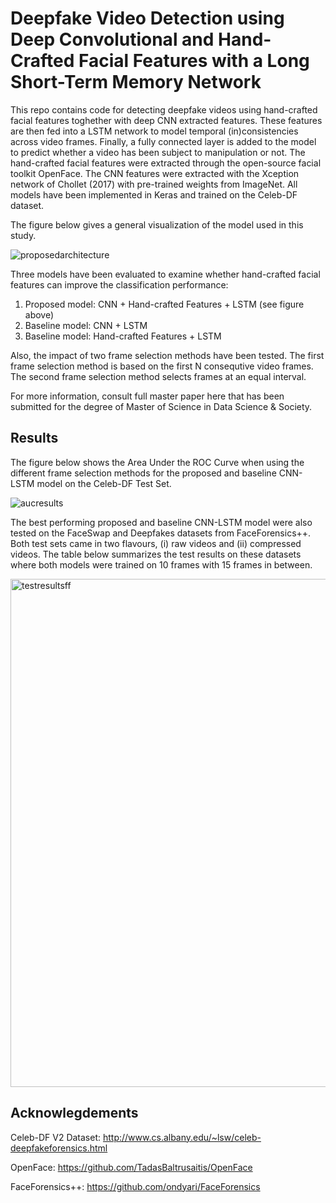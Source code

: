 # Deepfake Video Detection using Deep Convolutional and Hand-Crafted Facial Features with a Long Short-Term Memory Network
This repo contains code for detecting deepfake videos using hand-crafted facial features toghether with deep CNN extracted features. These features are then fed into a LSTM network to model temporal (in)consistencies across video frames. Finally, a fully connected layer is added to the model to predict whether a video has been subject to manipulation or not. The hand-crafted facial features were extracted through the open-source facial toolkit OpenFace. The CNN features were extracted with the Xception network of Chollet (2017) with pre-trained weights from ImageNet. All models have been implemented in Keras and trained on the Celeb-DF dataset. 

The figure below gives a general visualization of the model used in this study. 

![proposedarchitecture](https://user-images.githubusercontent.com/54868192/118985505-c8c05d80-b97e-11eb-87de-101c8c032408.png)

Three models have been evaluated to examine whether hand-crafted facial features can improve the classification performance:
1. Proposed model: CNN + Hand-crafted Features + LSTM (see figure above)
2. Baseline model: CNN + LSTM
3. Baseline model: Hand-crafted Features + LSTM

Also, the impact of two frame selection methods have been tested. The first frame selection method is based on the first N consequtive video frames. The second frame selection method selects frames at an equal interval. 

For more information, consult full master paper here that has been submitted for the degree of Master of Science in Data Science & Society. 

## Results
The figure below shows the Area Under the ROC Curve when using the different frame selection methods for the proposed and baseline CNN-LSTM model on the Celeb-DF Test Set.

![aucresults](https://user-images.githubusercontent.com/54868192/118982644-eb9d4280-b97b-11eb-9a32-ee45ec46ce7f.png)

The best performing proposed and baseline CNN-LSTM model were also tested on the FaceSwap and Deepfakes datasets from FaceForensics++. Both test sets came in two flavours, (i) raw videos and (ii) compressed videos. The table below summarizes the test results on these datasets where both models were trained on 10 frames with 15 frames in between. 

<img width="813" alt="testresultsff" src="https://user-images.githubusercontent.com/54868192/118984906-446dda80-b97e-11eb-8809-b3a434fc630d.png">


## Acknowlegdements
Celeb-DF V2 Dataset: http://www.cs.albany.edu/~lsw/celeb-deepfakeforensics.html

OpenFace: https://github.com/TadasBaltrusaitis/OpenFace

FaceForensics++: https://github.com/ondyari/FaceForensics



